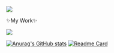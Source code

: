 <img src="https://capsule-render.vercel.app/api?type=Waving&color=0:2F80ED,100:56CCF2&height=200&section=header&text=mokjak's%20Github&fontSize=90&animation=fadeIn" />

✨My Work✨
<div>
  <a href="https://itnote-for-me.tistory.com/" target="_blank">
  <img src="https://img.shields.io/badge/tistory-white?style=flat&logo=Tistory&logoColor=black"/>
 </div>
  
  
  
  [![Anurag's GitHub stats](https://github-readme-stats.vercel.app/api?username=mokjakA&theme=)](https://github.com/anuraghazra/github-readme-stats)
  [![Readme Card](https://github-readme-stats.vercel.app/api/pin/?username=mokjakA&repo=mokjakA&show_owner=true)](https://github.com/anuraghazra/github-readme-stats)
  
  
<!--
**mokjakA/mokjakA** is a ✨ _special_ ✨ repository because its `README.md` (this file) appears on your GitHub profile.

Here are some ideas to get you started:

- 🔭 I’m currently working on ...
- 🌱 I’m currently learning ...
- 👯 I’m looking to collaborate on ...
- 🤔 I’m looking for help with ...
- 💬 Ask me about ...
- 📫 How to reach me: ...
- 😄 Pronouns: ...
- ⚡ Fun fact: ...
-->
